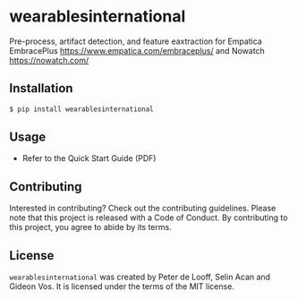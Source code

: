 # wearablesinternational

Pre-process, artifact detection, and feature eaxtraction for Empatica EmbracePlus https://www.empatica.com/embraceplus/ and Nowatch https://nowatch.com/

## Installation

```bash
$ pip install wearablesinternational
```

## Usage

- Refer to the Quick Start Guide (PDF)

## Contributing

Interested in contributing? Check out the contributing guidelines. Please note that this project is released with a Code of Conduct. By contributing to this project, you agree to abide by its terms.

## License

`wearablesinternational` was created by Peter de Looff, Selin Acan and Gideon Vos. It is licensed under the terms of the MIT license.


